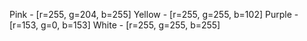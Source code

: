 Pink - [r=255, g=204, b=255]
Yellow - [r=255, g=255, b=102]
Purple - [r=153, g=0, b=153]
White - [r=255, g=255, b=255]